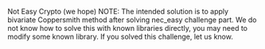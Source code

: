 Not Easy Crypto (we hope)
NOTE: The intended solution is to apply bivariate Coppersmith method after solving nec_easy challenge part. We do not know how to solve this with known libraries directly, you may need to modify some known library. If you solved this challenge, let us know.

